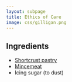 ```yaml
---
layout: subpage
title: Ethics of Care
image: css/gilligan.png
---
```


## Ingredients

* [Shortcrust pastry](shortcrust-pastry.html)
* [Mincemeat](mincemeat.html)
* Icing sugar (to dust)

